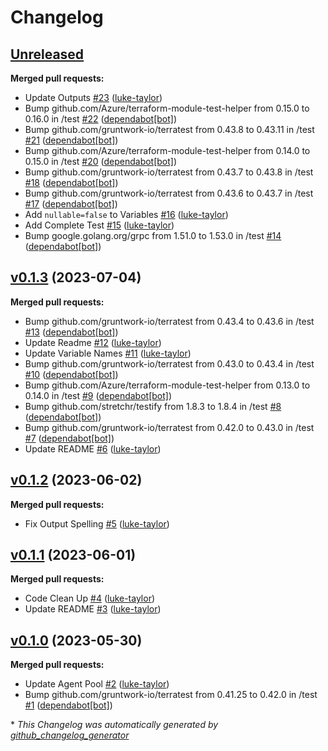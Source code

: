 # Changelog

## [Unreleased](https://github.com/Azure/terraform-azurerm-alz-management/tree/HEAD)

**Merged pull requests:**

- Update Outputs [\#23](https://github.com/Azure/terraform-azurerm-alz-management/pull/23) ([luke-taylor](https://github.com/luke-taylor))
- Bump github.com/Azure/terraform-module-test-helper from 0.15.0 to 0.16.0 in /test [\#22](https://github.com/Azure/terraform-azurerm-alz-management/pull/22) ([dependabot[bot]](https://github.com/apps/dependabot))
- Bump github.com/gruntwork-io/terratest from 0.43.8 to 0.43.11 in /test [\#21](https://github.com/Azure/terraform-azurerm-alz-management/pull/21) ([dependabot[bot]](https://github.com/apps/dependabot))
- Bump github.com/Azure/terraform-module-test-helper from 0.14.0 to 0.15.0 in /test [\#20](https://github.com/Azure/terraform-azurerm-alz-management/pull/20) ([dependabot[bot]](https://github.com/apps/dependabot))
- Bump github.com/gruntwork-io/terratest from 0.43.7 to 0.43.8 in /test [\#18](https://github.com/Azure/terraform-azurerm-alz-management/pull/18) ([dependabot[bot]](https://github.com/apps/dependabot))
- Bump github.com/gruntwork-io/terratest from 0.43.6 to 0.43.7 in /test [\#17](https://github.com/Azure/terraform-azurerm-alz-management/pull/17) ([dependabot[bot]](https://github.com/apps/dependabot))
- Add `nullable=false` to Variables [\#16](https://github.com/Azure/terraform-azurerm-alz-management/pull/16) ([luke-taylor](https://github.com/luke-taylor))
- Add Complete Test [\#15](https://github.com/Azure/terraform-azurerm-alz-management/pull/15) ([luke-taylor](https://github.com/luke-taylor))
- Bump google.golang.org/grpc from 1.51.0 to 1.53.0 in /test [\#14](https://github.com/Azure/terraform-azurerm-alz-management/pull/14) ([dependabot[bot]](https://github.com/apps/dependabot))

## [v0.1.3](https://github.com/Azure/terraform-azurerm-alz-management/tree/v0.1.3) (2023-07-04)

**Merged pull requests:**

- Bump github.com/gruntwork-io/terratest from 0.43.4 to 0.43.6 in /test [\#13](https://github.com/Azure/terraform-azurerm-alz-management/pull/13) ([dependabot[bot]](https://github.com/apps/dependabot))
- Update Readme [\#12](https://github.com/Azure/terraform-azurerm-alz-management/pull/12) ([luke-taylor](https://github.com/luke-taylor))
- Update Variable Names  [\#11](https://github.com/Azure/terraform-azurerm-alz-management/pull/11) ([luke-taylor](https://github.com/luke-taylor))
- Bump github.com/gruntwork-io/terratest from 0.43.0 to 0.43.4 in /test [\#10](https://github.com/Azure/terraform-azurerm-alz-management/pull/10) ([dependabot[bot]](https://github.com/apps/dependabot))
- Bump github.com/Azure/terraform-module-test-helper from 0.13.0 to 0.14.0 in /test [\#9](https://github.com/Azure/terraform-azurerm-alz-management/pull/9) ([dependabot[bot]](https://github.com/apps/dependabot))
- Bump github.com/stretchr/testify from 1.8.3 to 1.8.4 in /test [\#8](https://github.com/Azure/terraform-azurerm-alz-management/pull/8) ([dependabot[bot]](https://github.com/apps/dependabot))
- Bump github.com/gruntwork-io/terratest from 0.42.0 to 0.43.0 in /test [\#7](https://github.com/Azure/terraform-azurerm-alz-management/pull/7) ([dependabot[bot]](https://github.com/apps/dependabot))
- Update README [\#6](https://github.com/Azure/terraform-azurerm-alz-management/pull/6) ([luke-taylor](https://github.com/luke-taylor))

## [v0.1.2](https://github.com/Azure/terraform-azurerm-alz-management/tree/v0.1.2) (2023-06-02)

**Merged pull requests:**

- Fix Output Spelling  [\#5](https://github.com/Azure/terraform-azurerm-alz-management/pull/5) ([luke-taylor](https://github.com/luke-taylor))

## [v0.1.1](https://github.com/Azure/terraform-azurerm-alz-management/tree/v0.1.1) (2023-06-01)

**Merged pull requests:**

- Code Clean Up  [\#4](https://github.com/Azure/terraform-azurerm-alz-management/pull/4) ([luke-taylor](https://github.com/luke-taylor))
- Update README [\#3](https://github.com/Azure/terraform-azurerm-alz-management/pull/3) ([luke-taylor](https://github.com/luke-taylor))

## [v0.1.0](https://github.com/Azure/terraform-azurerm-alz-management/tree/v0.1.0) (2023-05-30)

**Merged pull requests:**

- Update Agent Pool [\#2](https://github.com/Azure/terraform-azurerm-alz-management/pull/2) ([luke-taylor](https://github.com/luke-taylor))
- Bump github.com/gruntwork-io/terratest from 0.41.25 to 0.42.0 in /test [\#1](https://github.com/Azure/terraform-azurerm-alz-management/pull/1) ([dependabot[bot]](https://github.com/apps/dependabot))



\* *This Changelog was automatically generated by [github_changelog_generator](https://github.com/github-changelog-generator/github-changelog-generator)*
